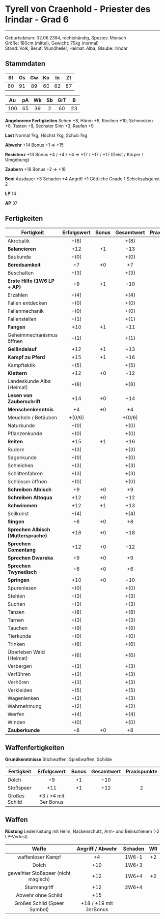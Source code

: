 # Tyrell von Craenhold - Priester des Irindar - Grad 6

---

Geburtsdatum: 02.06.2394, rechtshändig, Spezies: Mensch  
Größe: 180cm (mittel), Gewicht: 79kg (normal)  
Stand: Volk, Beruf: Wundheiler, Heimat: Alba, Glaube: Irindar

## Stammdaten

| St  | Gs  | Gw  | Ko  | In  | Zt  |
| :-: | :-: | :-: | :-: | :-: | :-: |
| 80  | 91  | 89  | 60  | 62  | 87  |

| Au  | pA  | Wk  | Sb  | GiT |  B  |
| :-: | :-: | :-: | :-: | :-: | :-: |
| 100 | 65  | 39  |  2  | 60  | 23  |

**Angeborene Fertigkeiten** Sehen +8, Hören +8, Riechen +10, Schmecken +8, Tasten +8, Sechster Sinn +3, Raufen +9

**Last** Normal ?kg, Höchst ?kg, Schub ?kg

**Abwehr** +14 Bonus +1 => +15

**Resistenz** +13 Bonus +4 / +4 / +4 => +17 / +17 / +17 (Geist / Körper / Umgebung)

**Zaubern** +16 Bonus +2 => +18

**Boni** Ausdauer +3 Schaden +4 Angriff +1 Göttliche Gnade 1 Schicksalsgunst 2

**LP** 14

**AP** 37

## Fertigkeiten

| Fertigkeit                           | Erfolgswert | Bonus | Gesamtwert | Praxispunkte |
| ------------------------------------ | :---------: | :---: | :--------: | :----------: |
| Akrobatik                            |    +(8)     |       |    +(8)    |              |
| **Balancieren**                      |     +12     |  +1   |    +13     |              |
| Baukunde                             |    +(0)     |       |    +(0)    |              |
| **Beredsamkeit**                     |     +7      |  +0   |     +7     |              |
| Beschatten                           |    +(3)     |       |    +(3)    |              |
| **Erste Hilfe (1W6 LP + AP)**        |     +9      |  +1   |    +10     |              |
| Erzählen                             |    +(4)     |       |    +(4)    |              |
| Fallen entdecken                     |    +(0)     |       |    +(0)    |              |
| Fallenmechanik                       |    +(0)     |       |    +(0)    |              |
| Fallenstellen                        |    +(1)     |       |    +(1)    |              |
| **Fangen**                           |     +10     |  +1   |    +11     |              |
| Geheimmechanismus öffnen             |    +(1)     |       |    +(1)    |              |
| **Geländelauf**                      |     +12     |  +1   |    +13     |              |
| **Kampf zu Pferd**                   |     +15     |  +1   |    +16     |              |
| Kampftaktik                          |    +(5)     |       |    +(5)    |              |
| **Klettern**                         |     +12     |  +0   |    +12     |              |
| Landeskunde Alba (Heimat)            |    +(8)     |       |    +(8)    |              |
| **Lesen von Zauberschrift**          |     +14     |  +0   |    +14     |              |
| **Menschenkenntnis**                 |     +4      |  +0   |     +4     |      1       |
| Meucheln / Betäuben                  |   +(0/6)    |       |   +(0/6)   |              |
| Naturkunde                           |    +(0)     |       |    +(0)    |              |
| Pflanzenkunde                        |    +(0)     |       |    +(0)    |              |
| **Reiten**                           |     +15     |  +1   |    +16     |              |
| Rudern                               |    +(3)     |       |    +(3)    |              |
| Sagenkunde                           |    +(0)     |       |    +(0)    |              |
| Schleichen                           |    +(3)     |       |    +(3)    |              |
| Schlittenfahren                      |    +(3)     |       |    +(3)    |              |
| Schlösser öffnen                     |    +(0)     |       |    +(0)    |              |
| **Schreiben Albisch**                |     +9      |  +0   |     +9     |              |
| **Schreiben Altoqua**                |     +12     |  +0   |    +12     |              |
| **Schwimmen**                        |     +12     |  +1   |    +13     |              |
| Seilkunst                            |    +(4)     |       |    +(4)    |              |
| **Singen**                           |     +8      |  +0   |     +8     |              |
| **Sprechen Albisch (Muttersprache)** |     +18     |  +0   |    +18     |              |
| **Sprechen Comentang**               |     +12     |  +0   |    +12     |              |
| **Sprechen Dwarska**                 |     +9      |  +0   |     +9     |              |
| **Sprechen Twynedisch**              |     +6      |  +0   |     +6     |              |
| **Springen**                         |     +10     |  +0   |    +10     |              |
| Spurenlesen                          |    +(0)     |       |    +(0)    |              |
| Stehlen                              |    +(3)     |       |    +(3)    |              |
| Suchen                               |    +(3)     |       |    +(3)    |              |
| Tanzen                               |    +(8)     |       |    +(8)    |              |
| Tarnen                               |    +(3)     |       |    +(3)    |              |
| Tauchen                              |    +(9)     |       |    +(9)    |              |
| Tierkunde                            |    +(0)     |       |    +(0)    |              |
| Trinken                              |    +(6)     |       |    +(6)    |              |
| Überleben Wald (Heimat)              |    +(6)     |       |    +(6)    |              |
| Verbergen                            |    +(3)     |       |    +(3)    |              |
| Verführen                            |    +(3)     |       |    +(3)    |              |
| Verhören                             |    +(3)     |       |    +(3)    |              |
| Verkleiden                           |    +(5)     |       |    +(5)    |              |
| Wagenlenken                          |    +(3)     |       |    +(3)    |              |
| Wahrnehmung                          |    +(2)     |       |    +(2)    |              |
| Werfen                               |    +(4)     |       |    +(4)    |              |
| Winden                               |    +(0)     |       |    +(0)    |              |
| **Zauberkunde**                      |     +8      |  +0   |     +8     |      1       |

## Waffenfertigkeiten

**Grundkenntnisse** Stichwaffen, Spießwaffen, Schilde

| Fertigkeit    |      Erfolgswert      | Bonus | Gesamtwert | Praxispunkte |
| ------------- | :-------------------: | :---: | :--------: | :----------: |
| Dolch         |          +9           |  +1   |    +10     |              |
| Stoßspeer     |          +11          |  +1   |    +12     |      2       |
| Großes Schild | +3 / +4 mit 3er Bonus |       |            |              |

## Waffen

**Rüstung** Lederrüstung mit Helm, Nackenschutz, Arm- und Beinschienen (-2 LP-Verlust)

|                Waffe                |    Angriff / Abwehr    | Schaden |  WR  |
| :---------------------------------: | :--------------------: | :-----: | :--: |
|          waffenloser Kampf          |           +4           |  1W6-1  |  +2  |
|                Dolch                |          +10           |  1W6+3  |      |
| geweihter Stoßspeer (nicht magisch) |          +12           |  1W6+4  |  +2  |
|            Sturmangriff             |          +12           |  2W6+4  |      |
|         Abwehr ohne Schild          |          +15           |         |      |
|    Großes Schild (Speer Symbol)     | +18 / +19 mit 3erBonus |         |      |

